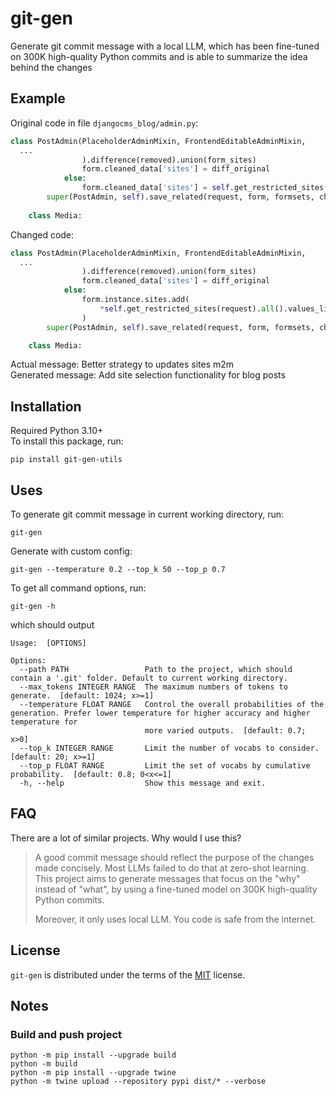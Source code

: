 # git-gen

<!-- [![PyPI - Version](https://img.shields.io/pypi/v/git-gen.svg)](https://pypi.org/project/git-gen)
[![PyPI - Python Version](https://img.shields.io/pypi/pyversions/git-gen.svg)](https://pypi.org/project/git-gen) -->

Generate git commit message with a local LLM, which has been fine-tuned on 300K high-quality Python commits and is able to summarize the idea behind the changes

## Example

Original code in file `djangocms_blog/admin.py`:
```python
class PostAdmin(PlaceholderAdminMixin, FrontendEditableAdminMixin,
  ...
                ).difference(removed).union(form_sites)
                form.cleaned_data['sites'] = diff_original
            else:
                form.cleaned_data['sites'] = self.get_restricted_sites(request).all()
        super(PostAdmin, self).save_related(request, form, formsets, change)
 
    class Media:
```

Changed code:
```python
class PostAdmin(PlaceholderAdminMixin, FrontendEditableAdminMixin,
  ...
                ).difference(removed).union(form_sites)
                form.cleaned_data['sites'] = diff_original
            else:
                form.instance.sites.add(
                    *self.get_restricted_sites(request).all().values_list('pk', flat=True)
                )
        super(PostAdmin, self).save_related(request, form, formsets, change)

    class Media:
```

Actual message: Better strategy to updates sites m2m  
Generated message: Add site selection functionality for blog posts  

## Installation

Required Python 3.10+  
To install this package, run:

```shell
pip install git-gen-utils
```

## Uses

To generate git commit message in current working directory, run:

```shell
git-gen
```

Generate with custom config:

```shell
git-gen --temperature 0.2 --top_k 50 --top_p 0.7
```

To get all command options, run:

```shell
git-gen -h
```

which should output

```plaintext
Usage:  [OPTIONS]

Options:
  --path PATH                 Path to the project, which should contain a '.git' folder. Default to current working directory.
  --max_tokens INTEGER RANGE  The maximum numbers of tokens to generate.  [default: 1024; x>=1]
  --temperature FLOAT RANGE   Control the overall probabilities of the generation. Prefer lower temperature for higher accuracy and higher temperature for
                              more varied outputs.  [default: 0.7; x>0]
  --top_k INTEGER RANGE       Limit the number of vocabs to consider.  [default: 20; x>=1]
  --top_p FLOAT RANGE         Limit the set of vocabs by cumulative probability.  [default: 0.8; 0<x<=1]
  -h, --help                  Show this message and exit.
```

## FAQ

There are a lot of similar projects. Why would I use this?

> A good commit message should reflect the purpose of the changes made concisely. Most LLMs failed to do that at zero-shot learning. This project aims to generate messages that focus on the "why"  instead of "what", by using a fine-tuned model on 300K high-quality Python commits.
>
> Moreover, it only uses local LLM. You code is safe from the internet.

## License

`git-gen` is distributed under the terms of the [MIT](https://spdx.org/licenses/MIT.html) license.

## Notes

### Build and push project

```shell
python -m pip install --upgrade build
python -m build
python -m pip install --upgrade twine
python -m twine upload --repository pypi dist/* --verbose
```
